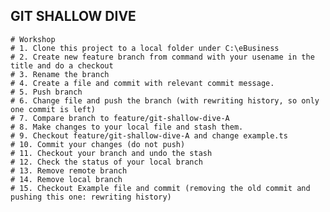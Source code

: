 	
## GIT SHALLOW DIVE
	# Workshop
	# 1. Clone this project to a local folder under C:\eBusiness
	# 2. Create new feature branch from command with your usename in the title and do a checkout
	# 3. Rename the branch
	# 4. Create a file and commit with relevant commit message.
	# 5. Push branch
	# 6. Change file and push the branch (with rewriting history, so only one commit is left)
	# 7. Compare branch to feature/git-shallow-dive-A
	# 8. Make changes to your local file and stash them.
	# 9. Checkout feature/git-shallow-dive-A and change example.ts
	# 10. Commit your changes (do not push)
	# 11. Checkout your branch and undo the stash
	# 12. Check the status of your local branch
	# 13. Remove remote branch
	# 14. Remove local branch
	# 15. Checkout Example file and commit (removing the old commit and pushing this one: rewriting history)
